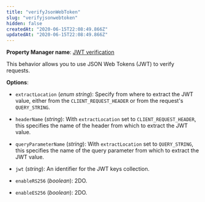 ```yaml
---
title: "verifyJsonWebToken"
slug: "verifyjsonwebtoken"
hidden: false
createdAt: "2020-06-15T22:08:49.866Z"
updatedAt: "2020-06-15T22:08:49.866Z"
---
```

__Property Manager name__: [JWT verification](https://control.akamai.com/wh/CUSTOMER/AKAMAI/en-US/WEBHELP/property-manager/property-manager-help/csh_lookup.html?id=PM_9053)

This behavior allows you to use JSON Web Tokens (JWT) to verify requests.

__Options__:

<div class="option" markdown="1" id="verifyJsonWebToken.extractLocation" >

- `extractLocation` (_enum string_): Specify from where to extract the JWT value, either from the `CLIENT_REQUEST_HEADER` or from the request's `QUERY_STRING`.

</div>

<div class="option" markdown="1" id="verifyJsonWebToken.headerName" >

- `headerName` (_string_): With `extractLocation` set to `CLIENT_REQUEST_HEADER`, this specifies the name of the header from which to extract the JWT value.

</div>

<div class="option" markdown="1" id="verifyJsonWebToken.queryParameterName" >

- `queryParameterName` (_string_): With `extractLocation` set to `QUERY_STRING`, this specifies the name of the query parameter from which to extract the JWT value.

</div>

<div class="option" markdown="1" id="verifyJsonWebToken.jwt" >

- `jwt` (_string_): An identifier for the JWT keys collection.

</div>

<div class="option" markdown="1" id="verifyJsonWebToken.enableRS256" >

- `enableRS256` (_boolean_): 2DO.

</div>

<div class="option" markdown="1" id="verifyJsonWebToken.enableES256" >

- `enableES256` (_boolean_): 2DO.

</div>

</div>

<div class="feature" data-feature="verifyJsonWebTokenForDcp" markdown="1">
